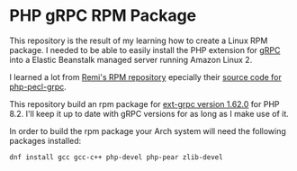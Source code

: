 # PHP gRPC RPM Package

This repository is the result of my learning how to create a Linux RPM package. I needed to be able to easily install the PHP extension for [gRPC](https://grpc.io/) into a Elastic Beanstalk managed server running Amazon Linux 2.

I learned a lot from [Remi's RPM repository](https://blog.remirepo.net/) epecially their [source code for php-pecl-grpc](https://git.remirepo.net/cgit/rpms/php/pecl/php-pecl-grpc.git/).

This repository build an rpm package for [ext-grpc version 1.62.0](https://pecl.php.net/package/gRPC/1.62.0) for PHP 8.2. I'll keep it up to date with gRPC versions for as long as I make use of it.

In order to build the rpm package your Arch system will need the following packages installed:

```
dnf install gcc gcc-c++ php-devel php-pear zlib-devel
```
